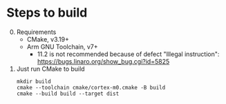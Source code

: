 # Steps to build

0. Requirements
    - CMake, v3.19+
    - Arm GNU Toolchain, v7+
      - 11.2 is not recommended because of defect "Illegal instruction": https://bugs.linaro.org/show_bug.cgi?id=5825
1. Just run CMake to build
    ```shell
    mkdir build
    cmake --toolchain cmake/cortex-m0.cmake -B build
    cmake --build build --target dist
    ```
